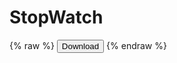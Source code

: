# StopWatch

{% raw %}
<button onclick="window.open('/app-debug.apk')">Download</button>
{% endraw %}
